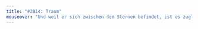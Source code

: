 ```yaml
---
title: "#2814: Traum"
mouseover: "Und weil er sich zwischen den Sternen befindet, ist es zugleich ein Astralkörper."
---
```


